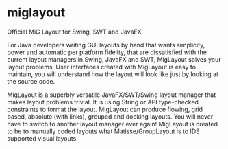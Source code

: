 # miglayout
Official MiG Layout for Swing, SWT and JavaFX

For Java developers writing GUI layouts by hand that wants simplicity, power and automatic per platform fidelity, that are dissatisfied with the current layout managers in Swing, JavaFX and SWT, MigLayout solves your layout problems. User interfaces created with MigLayout is easy to maintain, you will understand how the layout will look like just by looking at the source code.

MigLayout is a superbly versatile JavaFX/SWT/Swing layout manager that makes layout problems trivial. It is using String or API type-checked constraints to format the layout. MigLayout can produce flowing, grid based, absolute (with links), grouped and docking layouts. You will never have to switch to another layout manager ever again! MigLayout is created to be to manually coded layouts what Matisse/GroupLayout is to IDE supported visual layouts.
